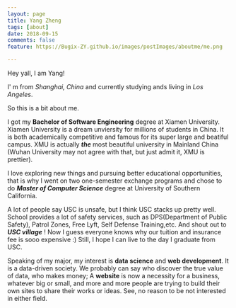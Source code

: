 ```yaml
---
layout: page
title: Yang Zheng
tags: [about]
date: 2018-09-15
comments: false
feature: https://Bugix-ZY.github.io/images/postImages/aboutme/me.png

---
```


Hey yall, I am Yang!

I' m from *Shanghai, China* and currently studying ands living in *Los Angeles*.

So this is a bit about me.

I got my **Bachelor of Software Engineering** degree at Xiamen University. Xiamen University is a dream unviersity for millions of students in China. It is both academically competitive and famous for its super large and beatiful campus. XMU is actually ***the*** most beautiful university in Mainland China (Wuhan University may not agree with that, but just admit it, XMU is prettier).

I love exploring new things and pursuing better educational opportunities, that is why I went on two one-semester exchange programs and chose to do ***Master of Computer Science*** degree at University of Southern California.

A lot of people say USC is unsafe, but I think USC stacks up pretty well. School provides a lot of safety services, such as DPS(Department of Public Safety), Patrol Zones, Free Lyft, Self Defense Training,etc. And shout out to ***USC village*** ! Now I guess everyone knows why our tuition and insurance fee is sooo expensive :)  Still, I hope I can live to the day I graduate from USC. 

Speaking of my major, my interest is **data science** and **web development**. It is a data-driven society. We probably can say who discover the true value of data, who makes money; A **website** is now a necessity for a business, whatever big or small, and more and more people are trying to build their own sites to share their works or ideas. See, no reason to be not interested in either field.



